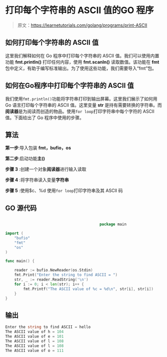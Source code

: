 # 打印每个字符串的 ASCII 值的GO 程序

> 原文：<https://learnetutorials.com/golang/programs/print-ASCII>

## 如何打印每个字符串的 ASCII 值

这里我们解释如何在 Go 程序中打印每个字符串的 ASCII 值。我们可以使用内置功能 **fmt.println()** 打印任何内容，使用 **fmt.scanln()** 读取数值。该功能在 **fmt** 包中定义，有助于编写标准输出。为了使用这些功能，我们需要导入“fmt”包。

## 如何在Go程序中打印每个字符串的 ASCII 值

我们使用`fmt.println()`功能将字符串打印到输出屏幕。这里我们展示了如何用 Go 语言打印每个字符串的 ASCII 值。这里变量 **str** 是持有需要转换的字符串。而**阅读器**是为阅读而创造的物品。使用`for loop`打印字符串中每个字符的 ASCII 值。下面给出了 Go 程序中使用的步骤。

## 算法

**第一步**:导入包装 **fmt，bufio，os**

**第二步**:启动功能**主()**

**步骤 3** :创建一个对象**阅读器**进行输入读取

**步骤 4** :将字符串读入变量**字符串**

**步骤 5** :使用$c、%d 使用`for loop`打印字符串及其 ASCII 码

## GO 源代码

```go

                                          package main

import (
    "bufio"
    "fmt"
    "os"
)

func main() {

    reader := bufio.NewReader(os.Stdin)
    fmt.Print("Enter the string to find ASCII = ")
    str, _ := reader.ReadString('\n')
    for i := 0; i < len(str); i++ {
        fmt.Printf("The ASCII value of %c = %d\n", str[i], str[i])
    }
}

```

## 输出

```go
Enter the string to find ASCII = hello
The ASCII value of h = 104
The ASCII value of e = 101
The ASCII value of l = 108
The ASCII value of l = 108
The ASCII value of o = 111
```